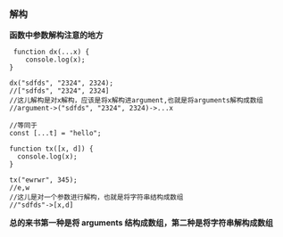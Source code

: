 ### 解构

**函数中参数解构注意的地方**

```
 function dx(...x) {
    console.log(x);
}

dx("sdfds", "2324", 2324);
//["sdfds", "2324", 2324]
//这儿解构是对x解构，应该是将x解构进argument,也就是将arguments解构成数组
//argument->("sdfds", "2324", 2324)->...x

//等同于
const [...t] = "hello";
```

```
function tx([x, d]) {
  console.log(x);
}

tx("ewrwr", 345);
//e,w
//这儿是对一个参数进行解构，也就是将字符串结构成数组
//"sdfds"->[x,d]
```

**总的来书第一种是将 arguments 结构成数组，第二种是将字符串解构成数组**
